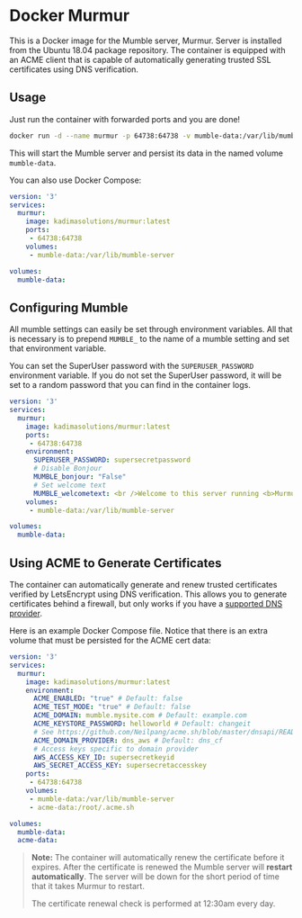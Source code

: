 # Docker Murmur

This is a Docker image for the Mumble server, Murmur. Server is installed from the Ubuntu 18.04 package repository. The container is equipped with an ACME client that is capable of automatically generating trusted SSL certificates using DNS verification.

## Usage

Just run the container with forwarded ports and you are done!

```sh
docker run -d --name murmur -p 64738:64738 -v mumble-data:/var/lib/mumble-server kadimasolutions/murmur
```

This will start the Mumble server and persist its data in the named volume `mumble-data`.

You can also use Docker Compose:

```yaml
version: '3'
services:
  murmur:
    image: kadimasolutions/murmur:latest
    ports:
     - 64738:64738
    volumes:
     - mumble-data:/var/lib/mumble-server

volumes:
  mumble-data:
```

## Configuring Mumble

All mumble settings can easily be set through environment variables. All that is necessary is to prepend `MUMBLE_` to the name of a mumble setting and set that environment variable.

You can set the SuperUser password with the `SUPERUSER_PASSWORD` environment variable. If you do not set the SuperUser password, it will be set to a random password that you can find in the container logs.

```yaml
version: '3'
services:
  murmur:
    image: kadimasolutions/murmur:latest
    ports:
     - 64738:64738
    environment:
      SUPERUSER_PASSWORD: supersecretpassword
      # Disable Bonjour
      MUMBLE_bonjour: "False"
      # Set welcome text
      MUMBLE_welcometext: <br />Welcome to this server running <b>Murmur in Docker</b>!<br />Enjoy your stay!<br />
    volumes:
     - mumble-data:/var/lib/mumble-server

volumes:
  mumble-data:
```

## Using ACME to Generate Certificates

The container can automatically generate and renew trusted certificates verified by LetsEncrypt using DNS verification. This allows you to generate certificates behind a firewall, but only works if you have a [supported DNS provider](https://github.com/Neilpang/acme.sh/blob/master/dnsapi/README.md).

Here is an example Docker Compose file. Notice that there is an extra volume that must be persisted for the ACME cert data:

```yaml
version: '3'
services:
  murmur:
    image: kadimasolutions/murmur:latest
    environment:
      ACME_ENABLED: "true" # Default: false
      ACME_TEST_MODE: "true" # Default: false
      ACME_DOMAIN: mumble.mysite.com # Default: example.com
      ACME_KEYSTORE_PASSWORD: helloworld # Default: changeit
      # See https://github.com/Neilpang/acme.sh/blob/master/dnsapi/README.md
      ACME_DOMAIN_PROVIDER: dns_aws # Default: dns_cf
      # Access keys specific to domain provider
      AWS_ACCESS_KEY_ID: supersecretkeyid
      AWS_SECRET_ACCESS_KEY: supersecretaccesskey
    ports:
     - 64738:64738
    volumes:
     - mumble-data:/var/lib/mumble-server
     - acme-data:/root/.acme.sh

volumes:
  mumble-data:
  acme-data:
```

> **Note:** The container will automatically renew the certificate before it expires. After the certificate is renewed the Mumble server will **restart automatically**. The server will be down for the short period of time that it takes Murmur to restart.
>
>The certificate renewal check is performed at 12:30am every day.
